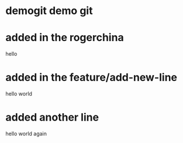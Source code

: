 # demogit demo git

# added in the rogerchina
hello

# added in the feature/add-new-line
hello world

# added another line
hello world again
